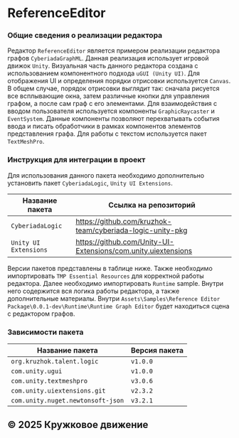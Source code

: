 # ReferenceEditor
### Общие сведения о реализации редактора
Редактор ```ReferenceEditor``` является примером реализации редактора графов ```CyberiadaGraphML```.
Данная реализация использует игровой движок ```Unity```. 
Визуальная часть данного редактора создана с использованием компонентного подхода ```uGUI (Unity UI)```.
Для отображения UI и определения порядки отрисовки используется ```Canvas```.
В общем случае, порядок отрисовки выглядит так: сначала рисуется все всплывающие окна, затем различные кнопки для управления графом, а после сам граф с его элементами.
Для взаимодействия с вводом пользователя используется компоненты ```GraphicRaycaster``` и ```EventSystem```.
Данные компоненты позволяют перехватывать события ввода и писать обработчики в рамках компонентов элементов представления графа.
Для работы с текстом используется пакет ```TextMeshPro```.

### Инструкция для интеграции в проект
Для использования данного пакета необходимо дополнительно установить пакет ```CyberiadaLogic```, ```Unity UI Extensions```.

| Название пакета                       | Ссылка на репозиторий                                         |
|---------------------------------------|---------------------------------------------------------------|
| ```CyberiadaLogic```                  | https://github.com/kruzhok-team/cyberiada-logic-unity-pkg     |
| ```Unity UI Extensions```             | https://github.com/Unity-UI-Extensions/com.unity.uiextensions |

Версии пакетов представлены в таблице ниже.
Также необходимо импортировать ```TMP Essential Resources``` для корректной работы редактора.
Далее необходимо импортировать ```Runtime``` sample. Внутри него содержится вся логика работы редактора, а также дополнительные материалы.
Внутри ```Assets\Samples\Reference Editor Package\0.0.1-dev\Runtime\Runtime Graph Editor``` будет находиться сцена с редактором графов.

### Зависимости пакета
| Название пакета                             | Версия пакета |
|---------------------------------------------|---------------|
| ```org.kruzhok.talent.logic```              | ```v1.0.0```  |
| ```com.unity.ugui```                        | ```v1.0.0```  |
| ```com.unity.textmeshpro```                 | ```v3.0.6```  |
| ```com.unity.uiextensions.git```            | ```v2.3.2```  |
| ```com.unity.nuget.newtonsoft-json```       | ```v3.2.1```  |

## © 2025 Кружковое движение  

